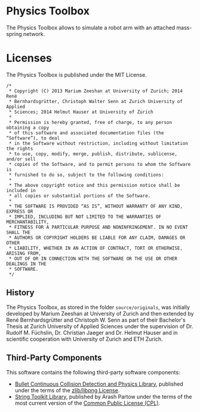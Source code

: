 Physics Toolbox
===============
The Physics Toolbox allows to simulate a robot arm with an attached mass-spring network.

# Licenses
The Physics Toolbox is published under the MIT License.
```
/*
 * Copyright (C) 2013 Marium Zeeshan at University of Zurich; 2014 René
 * Bernhardsgrütter, Christoph Walter Senn at Zurich University of Applied
 * Sciences; 2014 Helmut Hauser at University of Zurich
 *
 * Permission is hereby granted, free of charge, to any person obtaining a copy
 * of this software and associated documentation files (the “Software”), to deal
 * in the Software without restriction, including without limitation the rights
 * to use, copy, modify, merge, publish, distribute, sublicense, and/or sell
 * copies of the Software, and to permit persons to whom the Software is
 * furnished to do so, subject to the following conditions:
 *
 * The above copyright notice and this permission notice shall be included in
 * all copies or substantial portions of the Software.
 *
 * THE SOFTWARE IS PROVIDED “AS IS”, WITHOUT WARRANTY OF ANY KIND, EXPRESS OR
 * IMPLIED, INCLUDING BUT NOT LIMITED TO THE WARRANTIES OF MERCHANTABILITY,
 * FITNESS FOR A PARTICULAR PURPOSE AND NONINFRINGEMENT. IN NO EVENT SHALL THE
 * AUTHORS OR COPYRIGHT HOLDERS BE LIABLE FOR ANY CLAIM, DAMAGES OR OTHER
 * LIABILITY, WHETHER IN AN ACTION OF CONTRACT, TORT OR OTHERWISE, ARISING FROM,
 * OUT OF OR IN CONNECTION WITH THE SOFTWARE OR THE USE OR OTHER DEALINGS IN THE
 * SOFTWARE.
 */
 ```

## History
The Physics Toolbox, as stored in the folder `source/originals`, was initially developed by 
Marium Zeeshan at University of Zurich and then extended by René Bernhardsgrütter and 
Christoph W. Senn as part of their Bachelor's Thesis at Zurich University of Applied 
Sciences under the supervision of Dr. Rudolf M. Füchslin, Dr. Christian Jaeger and 
Dr. Helmut Hauser and in scientific cooperation with University of Zurich and ETH Zurich.

## Third-Party Components
This software contains the following third-party software components:
* [Bullet Continuous Collision Detection and Physics Library](http://bulletphysics.com), published under the terms of the [zlib/libpng License](http://opensource.org/licenses/zlib-license.php).
* [String Toolkit Library](http://www.partow.net/programming/strtk/index.html), published by Arash Partow under the terms of the most current version of the [Common Public License (CPL)](http://www.opensource.org/licenses/cpl1.0.php).

